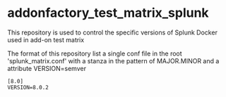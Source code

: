 # addonfactory_test_matrix_splunk
This repository is used to control the specific versions of Splunk Docker used in add-on test matrix

The format of this repository list a single conf file in the root 'splunk_matrix.conf' with a stanza in the pattern of MAJOR.MINOR and a attribute VERSION=semver 

```
[8.0]
VERSION=8.0.2
```
#
